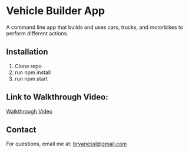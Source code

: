 # Vehicle Builder App
A command line app that builds and uses cars, trucks, and motorbikes to perform different actions.

## Installation
1. Clone repo
2. run npm install
3. run npm start

## Link to Walkthrough Video:
[Walkthrough Video](https://app.screencastify.com/v3/watch/JsisMJ4ID4OTz9MWoIOX)

## Contact
For questions, email me at: [bryanessl@gmail.com](mailto:bryanessl@gmail.com)
